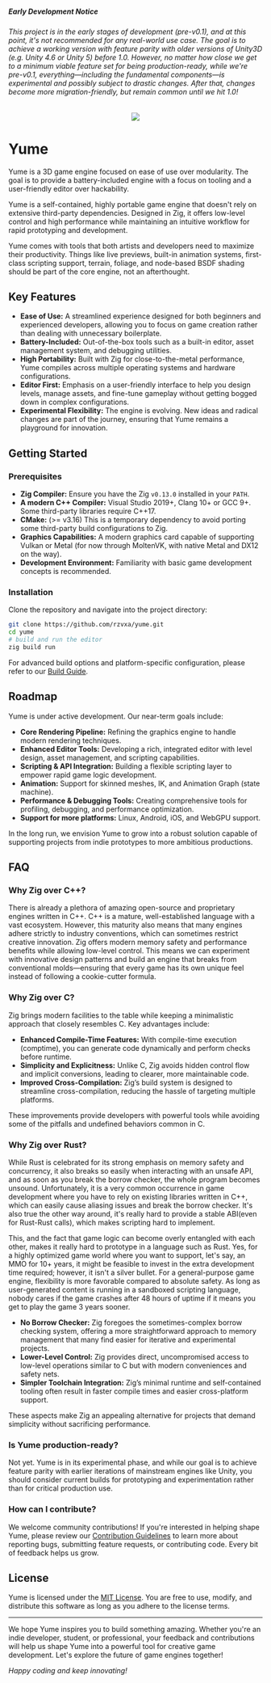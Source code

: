 ##### Early Development Notice  
###### This project is in the early stages of development (pre-v0.1), and at this point, it's not recommended for any real-world use case. The goal is to achieve a working version with feature parity with older versions of Unity3D (e.g. Unity 4.6 or Unity 5) before 1.0. However, no matter how close we get to a minimum viable feature set for being production-ready, while we're pre-v0.1, everything—including the fundamental components—is experimental and possibly subject to drastic changes. After that, changes become more migration-friendly, but remain common until we hit 1.0!

<p align="center">
    <img src="https://github.com/user-attachments/assets/a27fae57-b7ba-4422-be63-dae030d3cae7" />
</p>

# Yume

Yume is a 3D game engine focused on ease of use over modularity. The goal is to provide a battery-included engine with a focus on tooling and a user-friendly editor over hackability.

Yume is a self-contained, highly portable game engine that doesn't rely on extensive third-party dependencies. Designed in Zig, it offers low-level control and high performance while maintaining an intuitive workflow for rapid prototyping and development.

Yume comes with tools that both artists and developers need to maximize their productivity. Things like live previews, built-in animation systems, first-class scripting support, terrain, foliage, and node-based BSDF shading should be part of the core engine, not an afterthought.

## Key Features

- **Ease of Use:** A streamlined experience designed for both beginners and experienced developers, allowing you to focus on game creation rather than dealing with unnecessary boilerplate.
- **Battery-Included:** Out-of-the-box tools such as a built-in editor, asset management system, and debugging utilities.
- **High Portability:** Built with Zig for close-to-the-metal performance, Yume compiles across multiple operating systems and hardware configurations.
- **Editor First:** Emphasis on a user-friendly interface to help you design levels, manage assets, and fine-tune gameplay without getting bogged down in complex configurations.
- **Experimental Flexibility:** The engine is evolving. New ideas and radical changes are part of the journey, ensuring that Yume remains a playground for innovation.

## Getting Started

### Prerequisites

- **Zig Compiler:** Ensure you have the Zig `v0.13.0` installed in your `PATH`.
- **A modern C++ Compiler:** Visual Studio 2019+, Clang 10+ or GCC 9+. Some third-party libraries require C++17.
- **CMake:** (>= v3.16) This is a temporary dependency to avoid porting some third-party build configurations to Zig.
- **Graphics Capabilities:** A modern graphics card capable of supporting Vulkan or Metal (for now through MoltenVK, with native Metal and DX12 on the way).
- **Development Environment:** Familiarity with basic game development concepts is recommended.

### Installation

Clone the repository and navigate into the project directory:

```bash
git clone https://github.com/rzvxa/yume.git
cd yume
# build and run the editor
zig build run
```

For advanced build options and platform-specific configuration, please refer to our [Build Guide](docs/BUILD.md).

## Roadmap

Yume is under active development. Our near-term goals include:

- **Core Rendering Pipeline:** Refining the graphics engine to handle modern rendering techniques.
- **Enhanced Editor Tools:** Developing a rich, integrated editor with level design, asset management, and scripting capabilities.
- **Scripting & API Integration:** Building a flexible scripting layer to empower rapid game logic development.
- **Animation:** Support for skinned meshes, IK, and Animation Graph (state machine).
- **Performance & Debugging Tools:** Creating comprehensive tools for profiling, debugging, and performance optimization.
- **Support for more platforms:** Linux, Android, iOS, and WebGPU support.

In the long run, we envision Yume to grow into a robust solution capable of supporting projects from indie prototypes to more ambitious productions.

## FAQ

### Why Zig over C++?

There is already a plethora of amazing open-source and proprietary engines written in C++. C++ is a mature, well-established language with a vast ecosystem. However, this maturity also means that many engines adhere strictly to industry conventions, which can sometimes restrict creative innovation. Zig offers modern memory safety and performance benefits while allowing low-level control. This means we can experiment with innovative design patterns and build an engine that breaks from conventional molds—ensuring that every game has its own unique feel instead of following a cookie-cutter formula.

### Why Zig over C?

Zig brings modern facilities to the table while keeping a minimalistic approach that closely resembles C. Key advantages include:
- **Enhanced Compile-Time Features:** With compile-time execution (comptime), you can generate code dynamically and perform checks before runtime.
- **Simplicity and Explicitness:** Unlike C, Zig avoids hidden control flow and implicit conversions, leading to clearer, more maintainable code.
- **Improved Cross-Compilation:** Zig’s build system is designed to streamline cross-compilation, reducing the hassle of targeting multiple platforms.

These improvements provide developers with powerful tools while avoiding some of the pitfalls and undefined behaviors common in C.

### Why Zig over Rust?

While Rust is celebrated for its strong emphasis on memory safety and concurrency, it also breaks so easily when interacting with an unsafe API, and as soon as you break the borrow checker, the whole program becomes unsound. Unfortunately, it is a very common occurrence in game development where you have to rely on existing libraries written in C++, which can easily cause aliasing issues and break the borrow checker. It's also true the other way around, it's really hard to provide a stable ABI(even for Rust-Rust calls), which makes scripting hard to implement.

This, and the fact that game logic can become overly entangled with each other, makes it really hard to prototype in a language such as Rust. Yes, for a highly optimized game world where you want to support, let's say, an MMO for 10+ years, it might be feasible to invest in the extra development time required; however, it isn't a silver bullet. For a general-purpose game engine, flexibility is more favorable compared to absolute safety. As long as user-generated content is running in a sandboxed scripting language, nobody cares if the game crashes after 48 hours of uptime if it means you get to play the game 3 years sooner.

- **No Borrow Checker:** Zig foregoes the sometimes-complex borrow checking system, offering a more straightforward approach to memory management that many find easier for iterative and experimental projects.
- **Lower-Level Control:** Zig provides direct, uncompromised access to low-level operations similar to C but with modern conveniences and safety nets.
- **Simpler Toolchain Integration:** Zig’s minimal runtime and self-contained tooling often result in faster compile times and easier cross-platform support.

These aspects make Zig an appealing alternative for projects that demand simplicity without sacrificing performance.

### Is Yume production-ready?

Not yet. Yume is in its experimental phase, and while our goal is to achieve feature parity with earlier iterations of mainstream engines like Unity, you should consider current builds for prototyping and experimentation rather than for critical production use.

### How can I contribute?

We welcome community contributions! If you're interested in helping shape Yume, please review our [Contribution Guidelines](CONTRIBUTING.md) to learn more about reporting bugs, submitting feature requests, or contributing code. Every bit of feedback helps us grow.

## License

Yume is licensed under the [MIT License](LICENSE). You are free to use, modify, and distribute this software as long as you adhere to the license terms.

---

We hope Yume inspires you to build something amazing. Whether you're an indie developer, student, or professional, your feedback and contributions will help us shape Yume into a powerful tool for creative game development. Let's explore the future of game engines together!

*Happy coding and keep innovating!*
